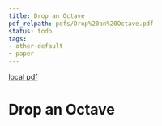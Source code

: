 ```yaml
---
title: Drop an Octave
pdf_relpath: pdfs/Drop%20an%20Octave.pdf
status: todo
tags:
- other-default
- paper
---
```


[local pdf](../../../pdfs/Drop%20an%20Octave.pdf)

# Drop an Octave
